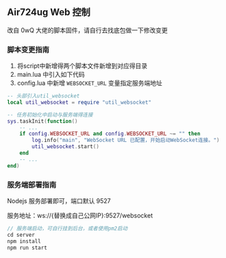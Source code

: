 ## Air724ug Web 控制

改自 0wQ 大佬的脚本固件，请自行去找底包做一下修改变更

### 脚本变更指南

1. 将script中新增得两个脚本文件新增到对应得目录
2. main.lua 中引入如下代码
3. config.lua 中新增 `WEBSOCKET_URL` 变量指定服务端地址

```lua
-- 头部引入util_websocket
local util_websocket = require "util_websocket"

-- 任务初始化中启动与服务端得连接
sys.taskInit(function()
    -- ...
    if config.WEBSOCKET_URL and config.WEBSOCKET_URL ~= "" then
        log.info("main", "WebSocket URL 已配置，开始启动WebSocket连接。")
        util_websocket.start()
    end
    -- ...
end)
```


### 服务端部署指南

Nodejs 服务部署即可，端口默认 9527

服务地址：ws://{替换成自己公网IP}:9527/websocket

```js
// 服务端启动，可自行挂到后台，或者使用pm2启动
cd server
npm install
npm run start
```

